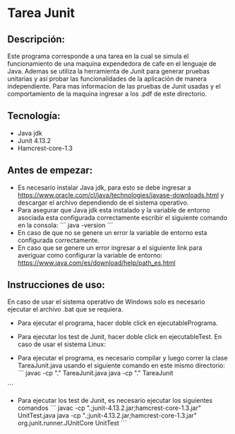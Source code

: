 # Tarea Junit

## Descripción:

Este programa corresponde a una tarea en la cual se simula el funcionamiento de una maquina expendedora de cafe en el lenguaje de Java. Ademas se utiliza la herramienta de Junit para generar pruebas unitarias y así probar las funcionalidades de la aplicación de manera independiente. Para mas informacion de las pruebas de Junit usadas y el comportamiento de la maquina ingresar a los .pdf de este directorio.

## Tecnología:

- Java jdk
- Junit 4.13.2
- Hamcrest-core-1.3

## Antes de empezar:

- Es necesario instalar Java jdk, para esto se debe ingresar a https://www.oracle.com/cl/java/technologies/javase-downloads.html y descargar el archivo dependiendo de el sistema operativo.
- Para asegurar que Java jdk esta instalado y la variable de entorno asociada esta configurada correctamente escribir el siguiente comando en la consola:
´´´
java -version
´´´
- En caso de que no se genere un error la variable de entorno esta configurada correctamente.
- En caso que se genere un error ingresar a el siguiente link para averiguar como configurar la variable de entorno: https://www.java.com/es/download/help/path_es.html

## Instrucciones de uso:

En caso de usar el sistema operativo de Windows solo es necesario ejecutar el archivo .bat que se requiera.
- Para ejecutar el programa, hacer doble click en ejecutablePrograma.
- Para ejecutar los test de Junit, hacer doble click en ejecutableTest.
En caso de usar el sistema Linux:

- Para ejecutar el programa, es necesario compilar y luego correr la clase TareaJunit.java usando el siguiente comando en este mismo directorio:
´´´
javac -cp "." TareaJunit.java
java -cp "." TareaJunit

´´´
- Para ejecutar los test de Junit, es necesario ejecutar los siguientes comandos
´´´
javac -cp ".;junit-4.13.2.jar;hamcrest-core-1.3.jar" UnitTest.java
java -cp ".;junit-4.13.2.jar;hamcrest-core-1.3.jar" org.junit.runner.JUnitCore UnitTest
´´´
